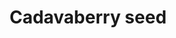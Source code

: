 ---
layout: item
title: Cadavaberry seed
item-id: 5102
datatable: true
id: 5102
name: "Cadavaberry seed"
members: true
lowalch: 3
highalch: 5
examine: "A cadavaberry bush seed - plant in a bush patch."
monsters:
  - id: 6604
    name: "Mammoth"
    members: true
    combat_level: 80
    wiki_url: "https://oldschool.runescape.wiki/w/Mammoth"
    drops:
      - quantity: "2"
        rarity: 0.03125
    image: "https://oldschool.runescape.wiki/images/thumb/a/a5/Mammoth.png/230px-Mammoth.png?956ac"
---